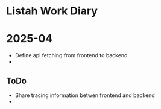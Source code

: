 # Listah Work Diary

# 2025-04
- Define api fetching from frontend to backend.
-


## ToDo
 - Share tracing information betwen frontend and backend
 -
